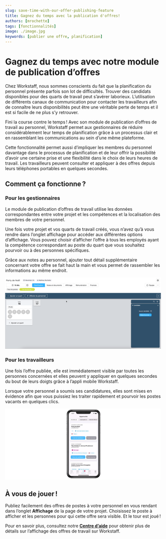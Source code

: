 ```yaml
---
slug: save-time-with-our-offer-publishing-feature
title: Gagnez du temps avec la publication d'offres!
authors: [mrochette]
tags: [fonctionnalités]
image: ./image.jpg
keywords: [publier une offre, planification]
---
```


# Gagnez du temps avec notre module de publication d’offres

Chez Workstaff, nous sommes conscients du fait que la planification du personnel présente parfois son lot de difficultés. Trouver des candidats disponibles pour des quarts de travail peut s’avérer laborieux. L’utilisation de différents canaux de communication pour contacter les travailleurs afin de connaître leurs disponibilités peut être une véritable perte de temps et il est si facile de ne plus s’y retrouver.

<!--truncate-->

Fini la course contre le temps ! Avec son module de publication d’offres de travail au personnel, Workstaff permet aux gestionnaires de réduire considérablement leur temps de planification grâce à un processus clair et en rassemblant les communications au sein d’une même plateforme.

Cette fonctionnalité permet aussi d’impliquer les membres du personnel davantage dans le processus de planification et de leur offrir la possibilité d’avoir une certaine prise et une flexibilité dans le choix de leurs heures de travail. Les travailleurs peuvent consulter et appliquer à des offres depuis leurs téléphones portables en quelques secondes.


## Comment ça fonctionne ?

### Pour les gestionnaires
Le module de publication d’offres de travail utilise les données correspondantes entre votre projet et les compétences et la localisation des membres de votre personnel.

Une fois votre projet et vos quarts de travail créés, vous n’avez qu’à vous rendre dans l’onglet affichage pour accéder aux différentes options d’affichage. Vous pouvez choisir d’afficher l’offre à tous les employés ayant la compétence correspondant au poste du quart que vous souhaitez pourvoir ou à des personnes spécifiques.

Grâce aux notes au personnel, ajouter tout détail supplémentaire concernant votre offre se fait haut la main et vous permet de rassembler les informations au même endroit.

![gifFR.gif](images/FRweb.gif)

### Pour les travailleurs
Une fois l’offre publiée, elle est immédiatement visible par toutes les personnes concernées et elles peuvent y appliquer en quelques secondes du bout de leurs doigts grâce à l’appli mobile Workstaff.

Lorsque votre personnel a soumis ses candidatures, elles sont mises en évidence afin que vous puissiez les traiter rapidement et pourvoir les postes vacants en quelques clics.

![gifphoneFR.gif](images/FRphone.gif)

## À vous de jouer !
Publiez facilement des offres de postes à votre personnel en vous rendant dans l’onglet **Affichage** de la page de votre projet. Choisissez le poste à afficher et les personnes pour qui cette offre sera visible. Et le tour est joué !

Pour en savoir plus, consultez notre [**Centre d’aide**](https://help.workstaff.app/fr/docs/managers/scheduling/publish/) pour obtenir plus de détails sur l’affichage des offres de travail sur Workstaff. 




